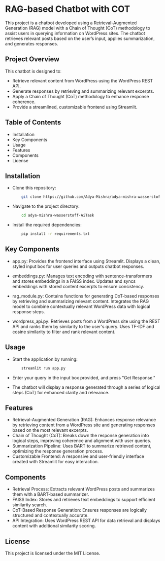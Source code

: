 # RAG-based Chatbot with COT

This project is a chatbot developed using a Retrieval-Augmented Generation (RAG) model with a Chain of Thought (CoT) methodology to assist users in querying information on WordPress sites. The chatbot retrieves relevant posts based on the user’s input, applies summarization, and generates responses.
## Project Overview

This chatbot is designed to:
- Retrieve relevant content from WordPress using the WordPress REST API.
- Generate responses by retrieving and summarizing relevant excerpts.
- Apply a Chain of Thought (CoT) methodology to enhance response coherence.
- Provide a streamlined, customizable frontend using Streamlit.

## Table of Contents

- Installation
- Key Components
- Usage
- Features
- Components
- License

## Installation

- Clone this repository:

  ```bash
      git clone https://github.com/Adya-Mishra/adya-mishra-wasserstoff-AiTask

- Navigate to the project directory:

  ```bash
      cd adya-mishra-wasserstoff-AiTask

- Install the required dependencies:
  
  ```bash
      pip install -r requirements.txt

## Key Components

- app.py:
Provides the frontend interface using Streamlit.
Displays a clean, styled input box for user queries and outputs chatbot responses.

- embeddings.py:
Manages text encoding with sentence-transformers and stores embeddings in a FAISS index.
Updates and syncs embeddings with stored content excerpts to ensure consistency.

- rag_module.py:
Contains functions for generating CoT-based responses by retrieving and summarizing relevant content.
Integrates the RAG model to combine contextually relevant WordPress data with logical response steps.

- wordpress_api.py:
Retrieves posts from a WordPress site using the REST API and ranks them by similarity to the user's query.
Uses TF-IDF and cosine similarity to filter and rank relevant content.

## Usage

- Start the application by running:
  
  ```bash
      streamlit run app.py

- Enter your query in the input box provided, and press "Get Response."
  
- The chatbot will display a response generated through a series of logical steps (CoT) for enhanced clarity and relevance.
  
## Features

- Retrieval-Augmented Generation (RAG): Enhances response relevance by retrieving content from a WordPress site and generating responses based on the most relevant excerpts.
- Chain of Thought (CoT): Breaks down the response generation into logical steps, improving coherence and alignment with user queries.
- Summarization Pipeline: Uses BART to summarize retrieved content, optimizing the response generation process.
- Customizable Frontend: A responsive and user-friendly interface created with Streamlit for easy interaction.
  
## Components

- Retrieval Process: Extracts relevant WordPress posts and summarizes them with a BART-based summarizer.
- FAISS Index: Stores and retrieves text embeddings to support efficient similarity search.
- CoT-Based Response Generation: Ensures responses are logically structured and contextually accurate.
- API Integration: Uses WordPress REST API for data retrieval and displays content with additional similarity scoring.

## License

This project is licensed under the MIT License.
